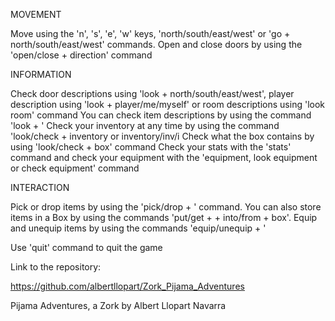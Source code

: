 MOVEMENT

Move using the 'n', 's', 'e', 'w' keys, 'north/south/east/west' or 'go + north/south/east/west' commands.
Open and close doors by using the 'open/close + direction' command

INFORMATION

Check door descriptions using 'look + north/south/east/west', player description using 'look + player/me/myself' or room descriptions using 'look room' command
You can check item descriptions by using the command 'look + <item>'
Check your inventory at any time by using the command 'look/check + inventory or inventory/inv/i
Check what the box contains by using 'look/check + box' command
Check your stats with the 'stats' command and check your equipment with the 'equipment, look equipment or check equipment' command

INTERACTION

Pick or drop items by using the 'pick/drop + <item>' command. You can also store items in a Box by using the commands 'put/get + <item> + into/from + box'.
Equip and unequip items by using the commands 'equip/unequip + <item>'

Use 'quit' command to quit the game





Link to the repository:

https://github.com/albertllopart/Zork_Pijama_Adventures


Pijama Adventures, a Zork by Albert Llopart Navarra